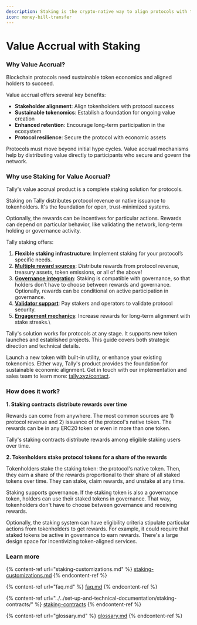 ```yaml
---
description: Staking is the crypto-native way to align protocols with token holders
icon: money-bill-transfer
---
```


# Value Accrual with Staking

### Why Value Accrual?

Blockchain protocols need sustainable token economics and aligned holders to succeed.

Value accrual offers several key benefits:

* **Stakeholder alignment**: Align tokenholders with protocol success
* **Sustainable tokenomics**: Establish a foundation for ongoing value creation
* **Enhanced retention**: Encourage long-term participation in the ecosystem
* **Protocol resilience**: Secure the protocol with economic assets

Protocols must move beyond initial hype cycles. Value accrual mechanisms help by distributing value directly to participants who secure and govern the network.

### Why use Staking for Value Accrual?

Tally's value accrual product is a complete staking solution for protocols.&#x20;

Staking on Tally distributes protocol revenue or native issuance to tokenholders. It's the foundation for open, trust-minimized systems.

Optionally, the rewards can be incentives for particular actions. Rewards can depend on particular behavior, like validating the network, long-term holding or governance activity.

Tally staking offers:

1. **Flexible staking infrastructure**: Implement staking for your protocol’s specific needs.
2. [**Multiple reward sources**](https://docs.tally.xyz/tally-features/staking/staking-customizations#returning-fees): Distribute rewards from protocol revenue, treasury assets, token emissions, or all of the above!
3. [**Governance integration**](https://docs.tally.xyz/tally-features/staking/staking-customizations#governance-integration): Staking is compatible with governance, so that holders don’t have to choose between rewards and governance. Optionally, rewards can be conditional on active participation in governance.
4. [**Validator support**](https://docs.tally.xyz/tally-features/staking/staking-customizations#network-protocol-validation): Pay stakers and operators to validate protocol security.
5. [**Engagement mechanics**](https://docs.tally.xyz/tally-features/staking/staking-customizations#stake-streaks): Increase rewards for long-term alignment with stake streaks.\


Tally's solution works for protocols at any stage. It supports new token launches and established projects. This guide covers both strategic direction and technical details.&#x20;

Launch a new token with built-in utility, or enhance your existing tokenomics. Either way, Tally's product provides the foundation for sustainable economic alignment. Get in touch with our implementation and sales team to learn more: [tally.xyz/contact](https://www.tally.xyz/contact).

### How does it work?

**1. Staking contracts distribute rewards over time**

Rewards can come from anywhere. The most common sources are 1) protocol revenue and 2) issuance of the protocol's native token. The rewards can be in any ERC20 token or even in more than one token.

Tally's staking contracts distribute rewards among eligible staking users over time.&#x20;

**2. Tokenholders stake protocol tokens for a share of the rewards**

Tokenholders stake the staking token: the protocol's native token. Then, they earn a share of the rewards proportional to their share of all staked tokens over time. They can stake, claim rewards, and unstake at any time.

Staking supports governance. If the staking token is also a governance token, holders can use their staked tokens in governance. That way, tokenholders don't have to choose between governance and receiving rewards.

Optionally, the staking system can have eligibility criteria stipulate particular actions from tokenholders to get rewards. For example, it could require that staked tokens be active in governance to earn rewards. There's a large design space for incentivizing token-aligned services.

### Learn more

{% content-ref url="staking-customizations.md" %}
[staking-customizations.md](staking-customizations.md)
{% endcontent-ref %}

{% content-ref url="faq.md" %}
[faq.md](faq.md)
{% endcontent-ref %}

{% content-ref url="../../set-up-and-technical-documentation/staking-contracts/" %}
[staking-contracts](../../set-up-and-technical-documentation/staking-contracts/)
{% endcontent-ref %}

{% content-ref url="glossary.md" %}
[glossary.md](glossary.md)
{% endcontent-ref %}
